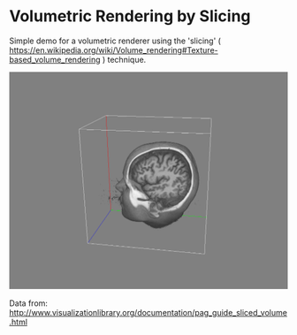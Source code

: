 # Volumetric Rendering by Slicing

Simple demo for a volumetric renderer using the 'slicing' ( https://en.wikipedia.org/wiki/Volume_rendering#Texture-based_volume_rendering ) technique.

![alt tag](screenshot.png)

Data from: http://www.visualizationlibrary.org/documentation/pag_guide_sliced_volume.html

